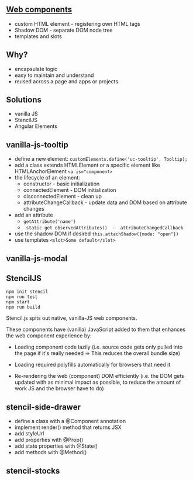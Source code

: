 ## [Web components](https://developer.mozilla.org/en-US/docs/Web/Web_Components)

- custom HTML element - registering own HTML tags
- Shadow DOM - separate DOM node tree
- templates and slots 


## Why?

- encapsulate logic 
- easy to maintain and understand
- reused across a page and apps or projects


## Solutions

- vanilla JS
- StencilJS
- Angular Elements


## vanilla-js-tooltip
- define a new element: ```customElements.define('uc-tooltip', Tooltip);```
- add a class extends HTMLElement or a specific element like HTMLAnchorElement ```<a is="component>``` 
- the lifecycle of an element:
    - constructor - basic initialization 
    - connectedElement - DOM initialization
    - disconnectedElement - clean up
    - attributeChangeCallback - update data and DOM based on attribute changes
- add an attribute 
    - ``` getAttribute('name') ```
    - ``` static get observedAttributes()  -  attributeChangedCallback```
- use the shadow DOM if desired ``` this.attachShadow({mode: "open"}) ```
- use templates ``` <slot>Some default</slot> ```


## vanilla-js-modal


## StencilJS

```
npm init stencil
npm run test
npm start
npm run build
```

Stencil.js spits out native, vanilla-JS web components.

These components have (vanilla) JavaScript added to them that enhances the web component experience by:

- Loading component code lazily (i.e. source code gets only pulled into the page if it's really needed => 
    This reduces the overall bundle size)

- Loading required polyfills automatically for browsers that need it

- Re-rendering the web (component) DOM efficiently (i.e. the DOM gets updated with as minimal impact as possible, 
    to reduce the amount of work JS and the browser have to do)
    

## stencil-side-drawer

- define a class with a @Component annotation
- implement render() method that returns JSX
- add styleUrl
- add properties with @Prop()
- add state properties with @State()
- add methods with @Method()


## stencil-stocks


